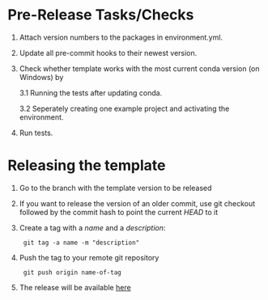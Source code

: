 Pre-Release Tasks/Checks
========================

1. Attach version numbers to the packages in environment.yml.

2. Update all pre-commit hooks to their newest version.

3. Check whether template works with the most current conda version (on Windows) by

    3.1 Running the tests after updating conda.
    
    3.2 Seperately creating one example project and activating the environment.
    
4. Run tests. 

Releasing the template
======================

1. Go to the branch with the template version to be released 

2. If you want to release the version of an older commit, use git checkout followed by the commit hash to point the current *HEAD* to it

3. Create a tag with a *name* and a *description*:
    
        git tag -a name -m "description"

4. Push the tag to your remote git repository
        
        git push origin name-of-tag

5. The release will be available [here](https://github.com/hmgaudecker/econ-project-templates/releases)

